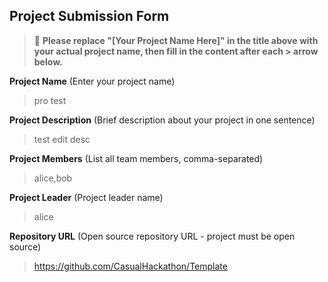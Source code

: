 ## Project Submission Form

> 📝 **Please replace "[Your Project Name Here]" in the title above with your actual project name, then fill in the content after each > arrow below.**

**Project Name** (Enter your project name)
>pro test

**Project Description** (Brief description about your project in one sentence)
>test edit desc

**Project Members** (List all team members, comma-separated)
>alice,bob

**Project Leader** (Project leader name)
>alice

**Repository URL** (Open source repository URL - project must be open source)
>https://github.com/CasualHackathon/Template